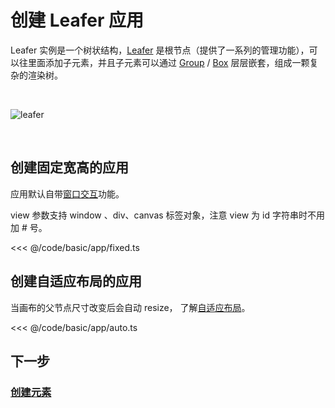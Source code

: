 # 创建 Leafer 应用

Leafer 实例是一个树状结构，[Leafer](/reference/display/Leafer.md) 是根节点（提供了一系列的管理功能），可以往里面添加子元素，并且子元素可以通过 [Group](/reference/display/Group.md) / [Box](/reference/display/Box.md) 层层嵌套，组成一颗复杂的渲染树。

<br/>

![leafer](/svg/leafer.svg)

<br/>

## 创建固定宽高的应用

应用默认自带[窗口交互](../app/window)功能。

view 参数支持 window 、div、canvas 标签对象，注意 view 为 id 字符串时不用加 # 号。

<<< @/code/basic/app/fixed.ts

## 创建自适应布局的应用

当画布的父节点尺寸改变后会自动 resize， 了解[自适应布局](/reference/config/app/canvas.md#自适应布局属性)。

<<< @/code/basic/app/auto.ts

## 下一步

### [创建元素](/guide/basic/display)

